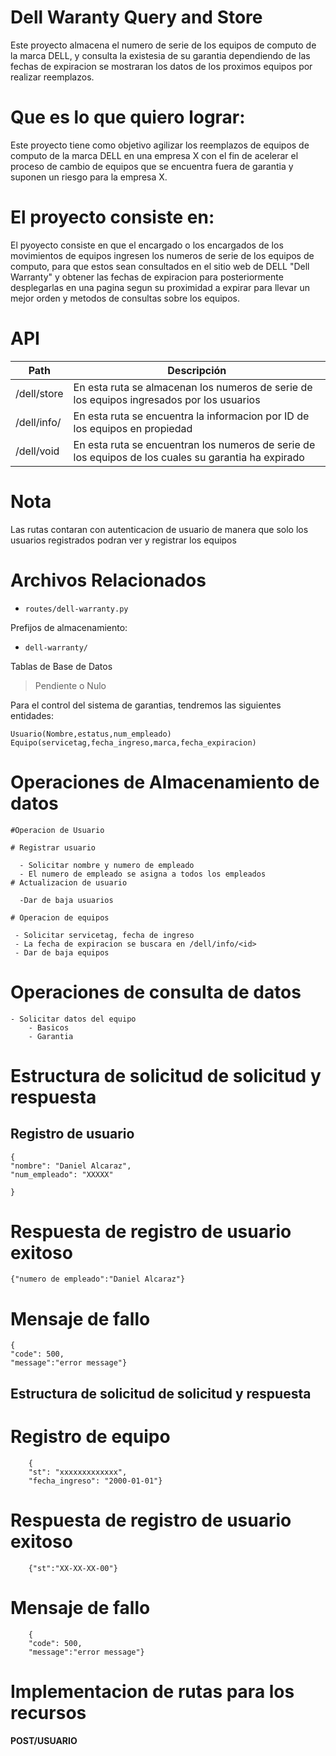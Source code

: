# Dell Waranty Query and Store

Este proyecto almacena el numero de serie de los equipos de computo de la marca DELL, y consulta la existesia de su garantia
dependiendo de las fechas de expiracion se mostraran los datos de los proximos equipos por realizar reemplazos.

# Que es lo que quiero lograr:

Este proyecto tiene como objetivo agilizar los reemplazos de equipos de computo de la marca DELL en una empresa X con el fin 
de acelerar el proceso de cambio de equipos que se encuentra fuera de garantia y suponen un riesgo para la empresa X.

# El proyecto consiste en:
El pyoyecto consiste en que el encargado o los encargados de los movimientos de equipos ingresen los numeros de serie de los
equipos de computo, para que estos sean consultados en el sitio web de DELL "Dell Warranty" y obtener las fechas de 
expiracion para posteriormente desplegarlas en una pagina segun su proximidad a expirar para llevar un mejor orden y 
metodos de consultas sobre los equipos.



# API

| Path                  | Descripción |
| --------------------- | ----------- |
| /dell/store           | En esta ruta se almacenan los numeros de serie de los equipos ingresados por los usuarios                       |
| /dell/info/<id>       | En esta ruta se encuentra la informacion por ID de los equipos en propiedad                                     |
| /dell/void            | En esta ruta se encuentran los numeros de serie de los equipos de los cuales su garantia ha expirado            |


# Nota
 
Las rutas contaran con autenticacion de usuario de manera que solo los usuarios registrados podran ver y registrar los equipos


# Archivos Relacionados

 - `routes/dell-warranty.py`

Prefijos de almacenamiento: 

 - `dell-warranty/`

Tablas de Base de Datos

> Pendiente o Nulo

Para el control del sistema de garantias, tendremos las siguientes entidades:

	Usuario(Nombre,estatus,num_empleado)
	Equipo(servicetag,fecha_ingreso,marca,fecha_expiracion)



# Operaciones de Almacenamiento de datos 

	#Operacion de Usuario

	# Registrar usuario

	  - Solicitar nombre y numero de empleado
	  - El numero de empleado se asigna a todos los empleados
	# Actualizacion de usuario

	  -Dar de baja usuarios
	
	# Operacion de equipos

	 - Solicitar servicetag, fecha de ingreso
	 - La fecha de expiracion se buscara en /dell/info/<id>
	 - Dar de baja equipos

# Operaciones de consulta de datos

	- Solicitar datos del equipo
		- Basicos
		- Garantia
# Estructura de solicitud de solicitud y respuesta

## Registro de usuario 

	{
	"nombre": "Daniel Alcaraz",
	"num_empleado": "XXXXX"

	} 


# Respuesta de registro de usuario exitoso

	{"numero de empleado":"Daniel Alcaraz"}
# Mensaje de fallo

	{
	"code": 500,
	"message":"error message"}

## Estructura de solicitud de solicitud y respuesta

# Registro de equipo
        {
        "st": "xxxxxxxxxxxxx",
        "fecha_ingreso": "2000-01-01"}

# Respuesta de registro de usuario exitoso

        {"st":"XX-XX-XX-00"}
# Mensaje de fallo

        {
        "code": 500,
        "message":"error message"}

# Implementacion de rutas para los recursos 
**POST/USUARIO**
